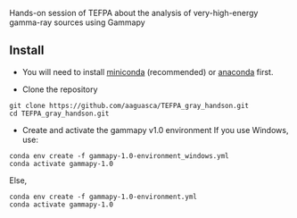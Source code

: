 Hands-on session of TEFPA about the analysis of very-high-energy gamma-ray sources using Gammapy

## Install

- You will need to install [miniconda](https://docs.conda.io/en/latest/miniconda.html) (recommended) or [anaconda](https://www.anaconda.com/distribution/#download-section) first. 

- Clone the repository
```
git clone https://github.com/aaguasca/TEFPA_gray_handson.git
cd TEFPA_gray_handson.git
```

- Create and activate the gammapy v1.0 environment
If you use Windows, use:
```
conda env create -f gammapy-1.0-environment_windows.yml
conda activate gammapy-1.0
```
Else,
```
conda env create -f gammapy-1.0-environment.yml
conda activate gammapy-1.0
```

